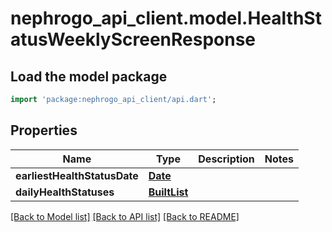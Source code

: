 # nephrogo_api_client.model.HealthStatusWeeklyScreenResponse

## Load the model package
```dart
import 'package:nephrogo_api_client/api.dart';
```

## Properties
Name | Type | Description | Notes
------------ | ------------- | ------------- | -------------
**earliestHealthStatusDate** | [**Date**](Date.md) |  | 
**dailyHealthStatuses** | [**BuiltList<DailyHealthStatus>**](DailyHealthStatus.md) |  | 

[[Back to Model list]](../README.md#documentation-for-models) [[Back to API list]](../README.md#documentation-for-api-endpoints) [[Back to README]](../README.md)


